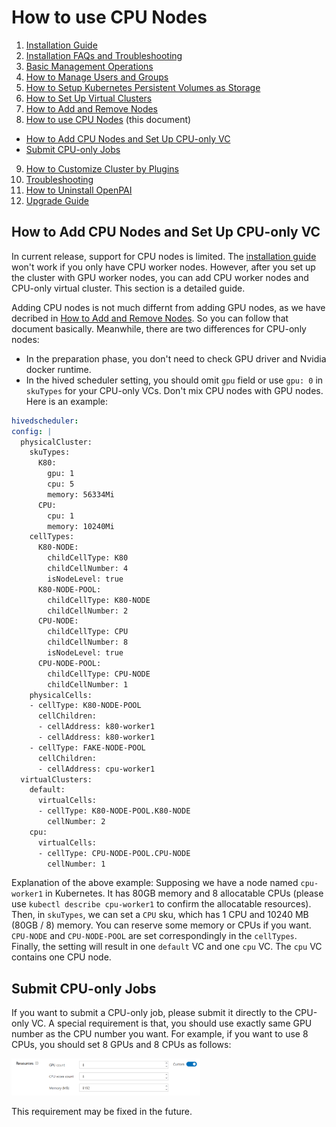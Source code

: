 # How to use CPU Nodes

1. [Installation Guide](./installation-guide.md)
2. [Installation FAQs and Troubleshooting](./installation-faqs-and-troubleshooting.md)
3. [Basic Management Operations](./basic-management-operations.md)
4. [How to Manage Users and Groups](./how-to-manage-users-and-groups.md)
5. [How to Setup Kubernetes Persistent Volumes as Storage](./how-to-set-up-pv-storage.md)
6. [How to Set Up Virtual Clusters](./how-to-set-up-virtual-clusters.md)
7. [How to Add and Remove Nodes](./how-to-add-and-remove-nodes.md)
8. [How to use CPU Nodes](./how-to-use-cpu-nodes.md) (this document)
  - [How to Add CPU Nodes and Set Up CPU-only VC](#how-to-add-cpu-nodes-and-set-up-cpu-only-vc)
  - [Submit CPU-only Jobs](#submit-cpu-only-jobs)
9. [How to Customize Cluster by Plugins](./how-to-customize-cluster-by-plugins.md)
10. [Troubleshooting](./troubleshooting.md)
11. [How to Uninstall OpenPAI](./how-to-uninstall-openpai.md)
12. [Upgrade Guide](./upgrade-guide.md)

## How to Add CPU Nodes and Set Up CPU-only VC

In current release, support for CPU nodes is limited. The [installation guide](./installation-guide.md) won't work if you only have CPU worker nodes. However, after you set up the cluster with GPU worker nodes, you can add CPU worker nodes and CPU-only virtual cluster. This section is a detailed guide.

Adding CPU nodes is not much differnt from adding GPU nodes, as we have decribed in [How to Add and Remove Nodes](./how-to-add-and-remove-nodes.md). So you can follow that document basically. Meanwhile, there are two differences for CPU-only nodes:

  - In the preparation phase, you don't need to check GPU driver and Nvidia docker runtime.
  - In the hived scheduler setting, you should omit `gpu` field or use `gpu: 0` in `skuTypes` for your CPU-only VCs. Don't mix CPU nodes with GPU nodes. Here is an example:

  ```yaml
  hivedscheduler:
  config: |
    physicalCluster:
      skuTypes:
        K80:
          gpu: 1
          cpu: 5
          memory: 56334Mi
        CPU:
          cpu: 1
          memory: 10240Mi
      cellTypes:
        K80-NODE:
          childCellType: K80
          childCellNumber: 4
          isNodeLevel: true
        K80-NODE-POOL:
          childCellType: K80-NODE
          childCellNumber: 2
        CPU-NODE:
          childCellType: CPU
          childCellNumber: 8
          isNodeLevel: true
        CPU-NODE-POOL:
          childCellType: CPU-NODE
          childCellNumber: 1
      physicalCells:
      - cellType: K80-NODE-POOL
        cellChildren:
        - cellAddress: k80-worker1
        - cellAddress: k80-worker1
      - cellType: FAKE-NODE-POOL
        cellChildren:
        - cellAddress: cpu-worker1
    virtualClusters:
      default:
        virtualCells:
        - cellType: K80-NODE-POOL.K80-NODE
          cellNumber: 2
      cpu:
        virtualCells:
        - cellType: CPU-NODE-POOL.CPU-NODE
          cellNumber: 1
  ```

  Explanation of the above example: Supposing we have a node named `cpu-worker1` in Kubernetes. It has 80GB memory and 8 allocatable CPUs (please use `kubectl describe cpu-worker1` to confirm the allocatable resources). Then, in `skuTypes`, we can set a `CPU` sku, which has 1 CPU and 10240 MB (80GB / 8) memory. You can reserve some memory or CPUs if you want. `CPU-NODE` and `CPU-NODE-POOL` are set correspondingly in the `cellTypes`. Finally, the setting will result in one `default` VC and one `cpu` VC. The `cpu` VC contains one CPU node.


## Submit CPU-only Jobs

If you want to submit a CPU-only job, please submit it directly to the CPU-only VC. A special requirement is that, you should use exactly same GPU number as the CPU number you want. For example, if you want to use 8 CPUs, you should set 8 GPUs and 8 CPUs as follows:

  <img src="./imgs/cpu-resource.png" width="60%" height="60%" />

This requirement may be fixed in the future.